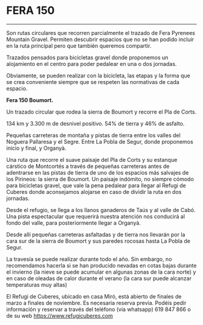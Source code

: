 # FERA 150

---

Son rutas circulares que recorren parcialmente el trazado de Fera Pyrenees Mountain Gravel. Permiten descubrir espacios que no se han podido incluir en la ruta principal pero que también queremos compartir.

Trazados pensados ​​para bicicletas gravel donde proponemos un alojamiento en el centro para poder pedalear en una o dos jornadas.

Obviamente, se pueden realizar con la bicicleta, las etapas y la forma que se crea conveniente siempre que se respeten las normativas de cada espacio.

**Fera 150 Boumort.**

Un trazado circular que rodea la sierra de Boumort y recorre el Pla de Corts.

134 km y 3.300 m de desnivel positivo. 54% de tierra y 46% de asfalto.

Pequeñas carreteras de montaña y pistas de tierra entre los valles del Noguera Pallaresa y el Segre. Entre La Pobla de Segur, donde proponemos inicio y final, y Organyà.

Una ruta que recorre el suave paisaje del Pla de Corts y su estanque cárstico de Montcortés a través de pequeñas carreteras antes de adentrarse en las pistas de tierra de uno de los espacios más salvajes de los Pirineos: la sierra de Boumort.
Un paisaje indómito, no siempre cómodo para bicicletas gravel, que vale la pena pedalear para llegar al Refugi de Cuberes donde aconsejamos alojarse en caso de dividir la ruta en dos jornadas.

Desde el refugio, se llega a los llanos ganaderos de Taús y al valle de Cabó. Una pista espectacular que requerirá nuestra atención nos conducirá al fondo del valle, para posteriormente llegar a Organyà.

Desde allí pequeñas carreteras asfaltadas y de tierra nos llevarán por la cara sur de la sierra de Boumort y sus paredes rocosas hasta La Pobla de Segur.

La travesía se puede realizar durante todo el año. Sin embargo, no recomendamos hacerla si se han producido nevadas en cotas bajas durante el invierno (la nieve se puede acumular en algunas zonas de la cara norte) y en caso de oleadas de calor durante el verano (la cara sur puede alcanzar temperaturas muy altas)

El Refugi de Cuberes, ubicado en casa Miró, está abierto de finales de marzo a finales de noviembre. Es necesaria reserva previa. Podéis pedir información y reservar a través del teléfono (via whatsapp) 619 847 866 o de su web <https://www.refugicuberes.com>
